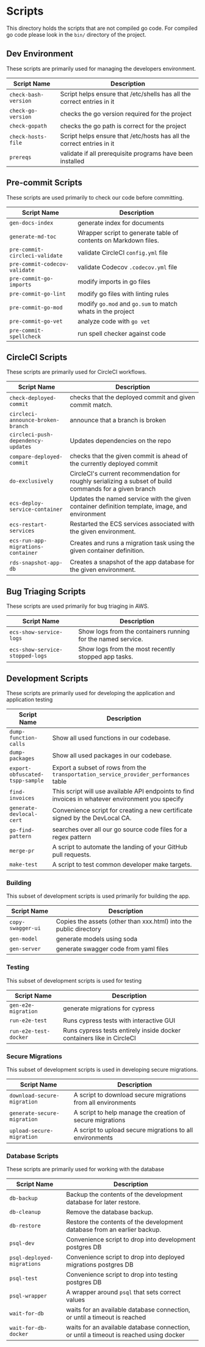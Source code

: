 # Scripts

This directory holds the scripts that are not compiled go code. For
compiled go code please look in the `bin/` directory of the project.

## Dev Environment

These scripts are primarily used for managing the developers
environment.

| Script Name | Description |
| --- | --- |
| `check-bash-version` | Script helps ensure that /etc/shells has all the correct entries in it |
| `check-go-version` | checks the go version required for the project |
| `check-gopath` | checks the go path is correct for the project |
| `check-hosts-file` | Script helps ensure that /etc/hosts has all the correct entries in it |
| `prereqs` | validate if all prerequisite programs have been installed |

## Pre-commit Scripts

These scripts are used primarily to check our code before
committing.

| Script Name | Description |
| --- | --- |
| `gen-docs-index` | generate index for documents |
| `generate-md-toc` |  Wrapper script to generate table of contents on Markdown files. |
| `pre-commit-circleci-validate` | validate CircleCI `config.yml` file |
| `pre-commit-codecov-validate` | validate Codecov `.codecov.yml` file |
| `pre-commit-go-imports` | modify imports in go files |
| `pre-commit-go-lint` | modify go files with linting rules |
| `pre-commit-go-mod` | modify `go.mod` and `go.sum` to match whats in the project |
| `pre-commit-go-vet` | analyze code with `go vet` |
| `pre-commit-spellcheck` | run spell checker against code |

## CircleCI Scripts

These scripts are primarily used for CircleCI workflows.

| Script Name | Description |
| --- | --- |
| `check-deployed-commit` |  checks that the deployed commit and given commit match. |
| `circleci-announce-broken-branch` | announce that a branch is broken |
| `circleci-push-dependency-updates` | Updates dependencies on the repo |
| `compare-deployed-commit` | checks that the given commit is ahead of the currently deployed commit |
| `do-exclusively` | CircleCI's current recommendation for roughly serializing a subset of build commands for a given branch |
| `ecs-deploy-service-container` |  Updates the named service with the given container definition template, image, and environment |
| `ecs-restart-services` | Restarted the ECS services associated with the given environment. |
| `ecs-run-app-migrations-container` | Creates and runs a migration task using the given container definition. |
| `rds-snapshot-app-db` | Creates a snapshot of the app database for the given environment. |

## Bug Triaging Scripts

These scripts are used primarily for bug triaging in AWS.

| Script Name | Description |
| --- | --- |
| `ecs-show-service-logs` |  Show logs from the containers running for the named service. |
| `ecs-show-service-stopped-logs` |  Show logs from the most recently stopped app tasks. |

## Development Scripts

These scripts are primarily used for developing the application and
application testing

| Script Name | Description |
| --- | --- |
| `dump-function-calls` |  Show all used functions in our codebase. |
| `dump-packages` |  Show all used packages in our codebase. |
| `export-obfuscated-tspp-sample` | Export a subset of rows from the `transportation_service_provider_performances` table |
| `find-invoices` |  This script will use available API endpoints to find invoices in whatever environment you specify|
| `generate-devlocal-cert` | Convenience script for creating a new certificate signed by the DevLocal CA. |
| `go-find-pattern` |  searches over all our go source code files for a regex pattern |
| `merge-pr` |  A script to automate the landing of your GitHub pull requests. |
| `make-test` | A script to test common developer make targets. |

### Building

This subset of development scripts is used primarily for building the app.

| Script Name | Description |
| --- | --- |
| `copy-swagger-ui` |  Copies the assets (other than xxx.html) into the public directory |
| `gen-model` | generate models using soda |
| `gen-server` | generate swagger code from yaml files |

### Testing

This subset of development scripts is used for testing

| Script Name | Description |
| --- | --- |
| `gen-e2e-migration` | generate migrations for cypress |
| `run-e2e-test` | Runs cypress tests with interactive GUI |
| `run-e2e-test-docker` | Runs cypress tests entirely inside docker containers like in CircleCI |

### Secure Migrations

This subset of development scripts is used in developing secure
migrations.

| Script Name | Description |
| --- | --- |
| `download-secure-migration` |  A script to download secure migrations from all environments |
| `generate-secure-migration` |  A script to help manage the creation of secure migrations |
| `upload-secure-migration` | A script to upload secure migrations to all environments |

### Database Scripts

These scripts are primarily used for working with the database

| Script Name | Description |
| --- | --- |
| `db-backup` |  Backup the contents of the development database for later restore. |
| `db-cleanup` | Remove the database backup. |
| `db-restore` |  Restore the contents of the development database from an earlier backup. |
| `psql-dev` | Convenience script to drop into development postgres DB |
| `psql-deployed-migrations` | Convenience script to drop into deployed migrations postgres DB |
| `psql-test` | Convenience script to drop into testing postgres DB |
| `psql-wrapper` | A wrapper around `psql` that sets correct values |
| `wait-for-db` |  waits for an available database connection, or until a timeout is reached |
| `wait-for-db-docker` |  waits for an available database connection, or until a timeout is reached using docker |

